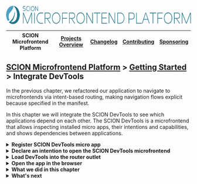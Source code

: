 <a href="/README.md"><img src="/resources/branding/scion-microfrontend-platform-banner.svg" height="50" alt="SCION Microfrontend Platform"></a>

| SCION Microfrontend Platform | [Projects Overview][menu-projects-overview] | [Changelog][menu-changelog] | [Contributing][menu-contributing] | [Sponsoring][menu-sponsoring] |  
| --- | --- | --- | --- | --- |

## [SCION Microfrontend Platform][menu-home] > [Getting Started][menu-getting-started] > Integrate DevTools

In the previous chapter, we refactored our application to navigate to microfrontends via intent-based routing, making navigation flows explicit because specified in the manifest.

In this chapter we will integrate the SCION DevTools to see which applications depend on each other. The SCION DevTools is a microfrontend that allows inspecting installed micro apps, their intentions and capabilities, and shows dependencies between applications.

<details>
  <summary><strong>Register SCION DevTools micro app</strong></summary>

The SCION DevTools are implemented as a microfrontend that you can integrate analogous to other microfrontends.

Follow the steps below to register the *SCION DevTools* micro app.

1. Open the file `host-app/src/host.ts` of the host app.
2. Register the *SCION DevTools* micro app, as follows:
   ```ts
         public async init(): Promise<void> {
           await MicrofrontendPlatform.startHost({
             applications: [
               {symbolicName: 'products-app', manifestUrl: 'http://localhost:4201/manifest.json'},
               {symbolicName: 'customers-app', manifestUrl: 'http://localhost:4202/manifest.json'},
   [+]         {
   [+]           symbolicName: 'devtools',
   [+]           manifestUrl: 'https://scion-microfrontend-platform-devtools.vercel.app/assets/manifest.json',
   [+]           intentionCheckDisabled: true,
   [+]           scopeCheckDisabled: true,
   [+]         },
             ],
           });
   
           // Install navigation listeners
           document.querySelector('button#products').addEventListener('click', () => {
             Beans.get(OutletRouter).navigate('http://localhost:4201/product-list/product-list.html');
           });
   
           document.querySelector('button#customers').addEventListener('click', () => {
             Beans.get(OutletRouter).navigate('http://localhost:4202/customer-list/customer-list.html');
           });
         }
   ```
   Note that we need to disable some checks for the SCION DevTools to have access to private capabilities. We strongly recommend not to do this for regular micro apps. 
</details>

<details>
  <summary><strong>Declare an intention to open the SCION DevTools microfrontend</strong></summary>

The SCION DevTools provide a microfrontend capability with the following qualifier: `{component: 'devtools', vendor: 'scion'}`.

Like any other micro app, the host app must declare its intentions in its manifest. We can do this inline when starting the SCION Microfrontend Platform, as follows:

1. Open the file `host-app/src/host.ts` of the host app.
2. Create a manifest for the host app and declare the intention to navigate to the SCION DevTools microfrontend. For the host, we can create an inline manifest, as follows:
   ```ts
         public async init(): Promise<void> {
           await MicrofrontendPlatform.startHost({
             applications: [
               {symbolicName: 'products-app', manifestUrl: 'http://localhost:4201/manifest.json'},
               {symbolicName: 'customers-app', manifestUrl: 'http://localhost:4202/manifest.json'},
               {
                 symbolicName: 'devtools',
                 manifestUrl: 'https://scion-microfrontend-platform-devtools.vercel.app/assets/manifest.json',
                 intentionCheckDisabled: true,
                 scopeCheckDisabled: true,
               },
             ],
   [+]       host: {
   [+]         manifest: {
   [+]           name: 'Host App',
   [+]           intentions: [
   [+]             {type: 'microfrontend', qualifier: {component: 'devtools', vendor: 'scion'}},
   [+]           ],
   [+]         },
   [+]       },
           });
   
           // Install navigation listeners
           document.querySelector('button#products').addEventListener('click', () => {
             Beans.get(OutletRouter).navigate('http://localhost:4201/product-list/product-list.html');
           });
   
           document.querySelector('button#customers').addEventListener('click', () => {
             Beans.get(OutletRouter).navigate('http://localhost:4202/customer-list/customer-list.html');
           });
         }
   ```
</details>

<details>
  <summary><strong>Load DevTools into the router outlet</strong></summary>

In the [first chapter][link-getting-started:01:host-app] we added a router outlet at the bottom of the application shell. We will display the SCION DevTools in that outlet.

1. Open the file `host-app/src/host.ts` of the host app.
2. Route the outlet as follows:
   ```ts
         public async init(): Promise<void> {
           await MicrofrontendPlatform.startHost({
             applications: [
               {symbolicName: 'products-app', manifestUrl: 'http://localhost:4201/manifest.json'},
               {symbolicName: 'customers-app', manifestUrl: 'http://localhost:4202/manifest.json'},
               {
                 symbolicName: 'devtools',
                 manifestUrl: 'https://scion-microfrontend-platform-devtools.vercel.app/assets/manifest.json',
                 intentionCheckDisabled: true,
                 scopeCheckDisabled: true,
               },
             ],
             host: {
               manifest: {
                 name: 'Host App',
                 intentions: [
                   {type: 'microfrontend', qualifier: {component: 'devtools', vendor: 'scion'}},
                 ],
               },
             },
           });
   
   [+]     // Display the DevTools
   [+]     Beans.get(OutletRouter).navigate({component: 'devtools', vendor: 'scion'}, {outlet: 'bottom'});

           // Install navigation listeners
           document.querySelector('button#products').addEventListener('click', () => {
             Beans.get(OutletRouter).navigate('http://localhost:4201/product-list/product-list.html');
           });
   
           document.querySelector('button#customers').addEventListener('click', () => {
             Beans.get(OutletRouter).navigate('http://localhost:4202/customer-list/customer-list.html');
           });
         }
   ```
</details>

<details>
   <summary><strong>Open the app in the browser</strong></summary>

We did it! Run `npm run start` to serve the applications and see the DevTools displayed at the bottom.

In the DevTools, open the *Products App* in the application list and click the *ProductList Microfrontend* in the capability list. Open the `Dependent Applications` tab and you should see that the *Customers App* depends on this microfrontend.

<img src="07-getting-started-devtools.png" alt="DevTools"></a>

</details>

<details>
   <summary><strong>What we did in this chapter</strong></summary>

In this chapter, we integrated SCION DevTools to inspect micro apps and their dependencies, and to browse the catalog of capabilities.

<details>
   <summary>The <code>host-app/src/host.ts</code> looks as following:</summary>

```ts
import {MicrofrontendPlatform, OutletRouter} from '@scion/microfrontend-platform';
import {Beans} from '@scion/toolkit/bean-manager';

class HostController {

  public async init(): Promise<void> {
    await MicrofrontendPlatform.startHost({
      applications: [
        {symbolicName: 'products-app', manifestUrl: 'http://localhost:4201/manifest.json'},
        {symbolicName: 'customers-app', manifestUrl: 'http://localhost:4202/manifest.json'},
        {
          symbolicName: 'devtools',
          manifestUrl: 'https://scion-microfrontend-platform-devtools.vercel.app/assets/manifest.json',
          intentionCheckDisabled: true,
          scopeCheckDisabled: true,
        },
      ],
      host: {
        manifest: {
          name: 'Host App',
          intentions: [
            {type: 'microfrontend', qualifier: {component: 'devtools', vendor: 'scion'}},
            {type: 'microfrontend', qualifier: {'*': '*'}},
          ],
        },
      },
    });

    // Display the DevTools
    Beans.get(OutletRouter).navigate({component: 'devtools', vendor: 'scion'}, {outlet: 'bottom'});

    // Install navigation listeners
    document.querySelector('button#products').addEventListener('click', () => {
      Beans.get(OutletRouter).navigate('http://localhost:4201/product-list/product-list.html');
    });

    document.querySelector('button#customers').addEventListener('click', () => {
      Beans.get(OutletRouter).navigate('http://localhost:4202/customer-list/customer-list.html');
    });
  }
}

new HostController().init();
```
</details>

</details>

<details>
   <summary><strong>What's next</strong></summary>

   In the next chapter, we will learn how to browse the catalog of capabilities. Click [here][link-getting-started:08:browse-capabilities] to continue. 
</details>

[menu-home]: /README.md
[menu-projects-overview]: /docs/site/projects-overview.md
[menu-changelog]: /docs/site/changelog/changelog.md
[menu-contributing]: /CONTRIBUTING.md
[menu-sponsoring]: /docs/site/sponsoring.md

[menu-getting-started]: /docs/site/getting-started/getting-started.md
[link-getting-started:01:host-app]: 01-getting-started-host-app.md
[link-getting-started:02:products-app]: 02-getting-started-products-app.md
[link-getting-started:03:customers-app]: 03-getting-started-customers-app.md
[link-getting-started:04:microfrontend-routing]: 04-getting-started-microfrontend-routing.md
[link-getting-started:05:embed-microfrontend]: 05-getting-started-embed-microfrontend.md
[link-getting-started:06:navigate-via-intent]: 06-getting-started-navigate-via-intent.md
[link-getting-started:07:devtools]: 07-getting-started-devtools.md
[link-getting-started:08:browse-capabilities]: 08-getting-started-browse-capabilities.md
[link-getting-started:09:summary]: 09-getting-started-summary.md
